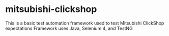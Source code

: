 # mitsubishi-clickshop
This is a basic test automation framework used to test Mitsubishi ClickShop expectations
Framework uses Java, Selenium 4, and TestNG
